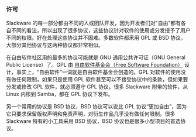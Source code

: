 ### 许可

Slackware 的每一部分都由不同的人或团队开发，因为开发者们对"自由"都有各自不同的看法，所以出现了很多协议，这些协议针对软件的使用或分发授予了用户不同的权限。好在处理这些协议并不困难。多数软件都釆用 GPL 或 BSD 协议，大部分其他协议与这两种协议都非常相似。

在自由软件社区用的最多的协议可能就是 GNU 通用公共许可证（GNU General Public License）了。GPL 由 [自由软件基金会（Free Software Foundation）](http://fsf.org/ "自由软件基金会") 设计，事实上，“自由软件”一词就是自由软件基金会创造的。GPL 对软件的使用没有做任何限制，如果只是使用 GPL 软件甚至可以不接受协议中的条款，但如果要分发或修改 GPL 软件，就必须遵守 GPL 协议。很多 Slackware 附带的软件，从 Linux 内核到 Samba，都在 GPL 协议下发布。

另一个常用的协议是 BSD 协议，BSD 协议可以说比 GPL 协议“更加自由”，因为它只要求保留版权声明和免责声明，对衍生作品几乎没有做任何限制。很多 Slackware 特有的小工具采用 BSD 协议，BSD 协议也是很多小型项目的首选协议。
